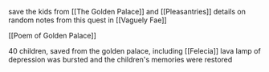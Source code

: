 save the kids from [[The Golden Palace]] and [[Pleasantries]] 
details on random notes from this quest in [[Vaguely Fae]] 

[[Poem of Golden Palace]]

40 children, saved from the golden palace, including [[Felecia]]
lava lamp of depression was bursted and the children's memories were restored